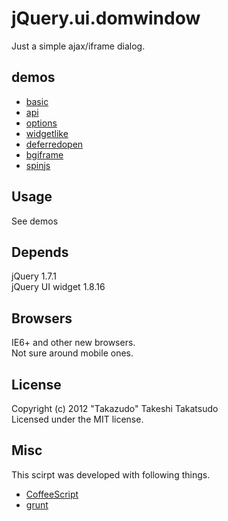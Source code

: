 # jQuery.ui.domwindow

Just a simple ajax/iframe dialog.  

## demos

* [basic](http://takazudo.github.com/jQuery.ui.domwindow/example-basic/)
* [api](http://takazudo.github.com/jQuery.ui.domwindow/example-api/)
* [options](http://takazudo.github.com/jQuery.ui.domwindow/example-options/)
* [widgetlike](http://takazudo.github.com/jQuery.ui.domwindow/example-widgetlike/)
* [deferredopen](http://takazudo.github.com/jQuery.ui.domwindow/example-deferredopen/)
* [bgiframe](http://takazudo.github.com/jQuery.ui.domwindow/example-bgiframe/)
* [spinjs](http://takazudo.github.com/jQuery.ui.domwindow/example-spinjs/)

## Usage

See demos

## Depends

jQuery 1.7.1  
jQuery UI widget 1.8.16  

## Browsers

IE6+ and other new browsers.  
Not sure around mobile ones.

## License

Copyright (c) 2012 "Takazudo" Takeshi Takatsudo  
Licensed under the MIT license.

## Misc

This scirpt was developed with following things.  

 * [CoffeeScript][coffeescript]
 * [grunt][grunt]

[coffeescript]: http://coffeescript.org/ "CoffeeScript"
[grunt]: https://github.com/cowboy/grunt "grunt"
